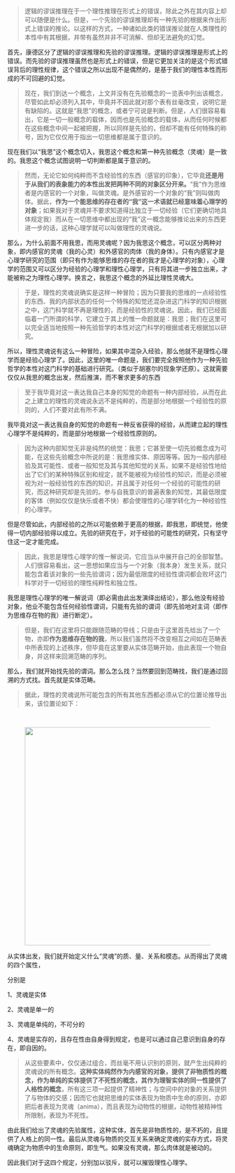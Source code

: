 <blockquote>逻辑的谬误推理在于一个理性推理在形式上的错误，除此之外在其内容上却可以随便是什么。但是，一个先验的谬误推理却有一种先验的根据来作出形式上错误的推论。以这样的方式，一种诸如此类的错误推论就在人类理性的本性中有其根据，并带有虽然并非不可消解、但却无法避免的幻觉。</blockquote><p>首先，康德区分了逻辑的谬误推理和先验的谬误推理。逻辑的谬误推理是形式上的错误。而先验的谬误推理虽然也是形式上的错误，但是它更加关注的是这个形式错误背后的理性规律，这个错误之所以出现不是偶然的，是基于我们的理性本性而形成的不可回避的幻觉。</p><blockquote>现在，我们到达一个概念，上文并没有在先验概念的一览表中列出该概念，尽管如此却必须列入其中，毕竟并不因此就对那个表有丝毫改变，说明它是有缺陷的。这就是“我思”的概念，或者宁可说是判断。但是，人们很容易看出，它是一切一般概念的载体，因而也是先验概念的载体，从而任何时候都在这些概念中间一起被把握，所以同样是先验的，但却不能有任何特殊的称号，因为它仅仅用于指出一切思维都是属于意识的。</blockquote><p>现在我们以“我思”这个概念切入，我思这个概念和第一种先验概念（灵魂）是一致的。我思这个概念试图说明一切判断都是属于意识的。</p><blockquote>然而，无论它如何纯粹而不含经验性的东西（感官的印象），它毕竟<b>还是用于从我们的表象能力的本性出发把两种不同的对象区分开来。</b>“我”作为思维者是内感官的一个对象，叫做灵魂。是外感官的一个对象的“我”则叫做肉体。据此，<b>作为一个能思维的存在者的“我”这一术语就已经意味着心理学的对象</b>；如果我对于灵魂并不要求知道得比独立于一切经验（它们更确切地具体规定我）而从在一切思维中都出现的“我”这一概念能够推论出来的东西更进一步的话，这种心理学就可以叫做理性的灵魂说。</blockquote><p>那么，为什么前面不用我思，而用灵魂呢？因为我思这个概念，可以区分两种对象，即内感官的灵魂（我的心灵）和外感官的肉体（我的身体）。只有内感官才是心理学研究的范围（即只有作为能够思维的存在者的我才是心理学的对象），心理学的范围又可以区分为经验的心理学和理性心理学，只有将其进一步独立出来，才能被称之为理性心理学。换言之，我思这个概念的外延比理性灵魂大。</p><blockquote>于是，理性的灵魂说确实是这样一种冒险；因为只要我的思维的一点经验性的东西、我的内部状态的任何一个特殊的知觉还混杂进这门科学的知识根据之中，这门科学就不再是理性的，而是经验性的灵魂说。因此，我们已经面临着一门所谓的科学，它建立于其上的惟一命题就是：我思；我们在这里可以完全适当地按照一种先验哲学的本性对这门科学的根据或者无根据加以研究。</blockquote><p>所以，理性灵魂说有这么一种冒险，如果其中混杂入经验，那么他就不是理性心理学而是经验心理学了。因此，这里的唯一命题是，我们要完全按照他作为一种先验哲学的本性对这门科学的基础进行研究。（类似于胡塞尔的现象学还原）。这就需要仅仅从我思的概念出发，然后推演，而不奢求更多的东西</p><blockquote>至于我毕竟对这一表达我自己本身的知觉的命题有一种内部经验，从而在此之上建立的理性的灵魂说永远不是纯粹的，而是部分地根据一个经验性的原则的，人们不要对此有所不满。</blockquote><p>我毕竟对这一表达我自身的知觉的命题有一种反省获得的经验，从而建立起的理性心理学不是纯粹的，而是部分地根据一个经验性原则的。</p><blockquote>因为这种内部知觉无非是纯然的统觉：我思；它甚至使一切先验概念成为可能，在这些先验概念中所说的是：我思维实体、原因等等。因为一般内部经验及其可能性、或者一般知觉及其与其他知觉的关系，如果不是经验性地给出了它们的某种特殊区别和规定，就不能被视为经验性的知识，而是必须被视为对一般经验性的东西的知识，并且属于对任何一个经验的可能性的研究，而这种研究却是先验的。参与自我意识的普遍表象的知觉，其最低限度的客体（例如仅仅是快乐或者不快）都会使理性的心理学转化为一种经验性的心理学。</blockquote><p>但是尽管如此，内部经验的之所以可能依赖于更高的根据，即我思，即统觉，他使得一切内部经验得以成立。先验的研究在于，对于经验的可能性的研究，只有坚守住这一定才能完成。</p><blockquote>因此，我思是理性心理学的惟一解说词，它应当从中展开自己的全部智慧。人们很容易看出，这一思想如果应当与一个对象（我本身）发生关系，就只能包含着该对象的一些先验谓词；因为最低限度的经验性谓词都会败坏这门科学对于一切经验的理性纯粹性和独立性。</blockquote><p>我思是理性心理学的唯一解说词（即必需由此出发演绎出结论），那么他没有经验对象，他业不能包含任何经验性谓词，只能有先验的谓词（即先验地对主词（即作为思维存在物的我）进行断定）。</p><blockquote>但是，我们在这里将只能跟随范畴的导线；只是由于这里首先给出了一个物，亦即<b>作为思维存在物的我</b>，所以我们虽然将不改变相互之间如在范畴表中所表现的上述秩序，但毕竟在这里要从实体范畴开始，由此表现一个物自身，并这样来回溯范畴的序列。</blockquote><p>那么，我们就开始找先验的谓词。那么怎么找？当然要回到范畴找，我们是通过回溯的方式找。首先就是实体范畴。</p><blockquote>据此，理性的灵魂说所可能包含的所有其他东西都必须从它的位置论推导出来，该位置论如下：</blockquote><p><br></p><figure data-size="normal"><img src="https://pic1.zhimg.com/v2-68eaa989e6d861def691e2d60e73104c_b.jpg" data-caption="" data-size="normal" data-rawwidth="499" data-rawheight="199" class="origin_image zh-lightbox-thumb" width="499" data-original="https://pic1.zhimg.com/v2-68eaa989e6d861def691e2d60e73104c_r.jpg"></figure><p>从实体出发，我们就开始定义什么“灵魂”的质、量、关系和模态。从而得出了灵魂的四个属性，</p><p>分别是</p><p>1、灵魂是实体</p><p>2、灵魂是单一的</p><p>3、灵魂是单纯的，不可分的</p><p>4、灵魂是实存的，且存在性由自身得到规定，也是可以通过自己意识到自身的存在，即自因的。</p><blockquote>从这些要素中，仅仅通过组合，而丝毫不用认识别的原则，就产生出纯粹的灵魂说的所有概念。<b>这种实体纯然作为内感官的对象，提供了非物质性的概念，作为单纯的实体提供了不死性的概念，其作为理智实体的同一性提供了人格性的概念</b>，所有这三项一起提供了精神性；与空间中的对象的关系提供了与物体的交感；因而它也就把思维的实体表现为物质中生命的原则，亦即把后者表现为灵魂（anima），而且表现为动物性的根据，动物性被精神性所限制，表现为不死性。</blockquote><p>由此我们给出了灵魂的先验属性，这种实体，首先是非物质性的，是不朽的，且提供了人格上的同一性。最后从灵魂与物质的交互关系来确定灵魂的实存方式，将灵魂确定为物质中的生命原则，即生气。如果没有灵魂，那么肉体就是被动的。</p><p>因此我们对于这四个规定，分别加以驳斥，就可以摧毁理性心理学。</p>